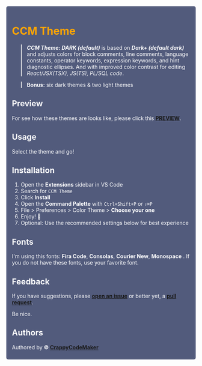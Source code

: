<div style="background: #525B7C; border-radius: 5px"><div style="padding: 10px; margin: 5px">
<h1 style="font-weight: bold; color: #ffa500">CCM Theme</h1>

> <p style="color: white"><b><i>CCM Theme: DARK (default)</i></b> is based on <b><i>Dark+ (default dark)</i></b> and adjusts colors for
> block comments, line comments, language constants, operator keywords, expression keywords, and hint diagnostic ellipses.
> And with improved color contrast for editing <i>React/JSX(TSX), JS(TS), PL/SQL code</i>.</p>

> <p style="color: white"><b>Bonus:</b> six dark themes & two light themes</p>

<h2 style="font-weight: bold; color: white">Preview</h2>
<div style="color: white;">

For see how these themes are looks like, please click this <b>[PREVIEW](https://github.com/CrappyCodeMaker/CCM-Theme/tree/main_theme/images/PREVIEW#readme)</b>.

</div>

<h2 style="font-weight: bold; color: white">Usage</h2>
<div style="color: white;">
	Select the theme and go!
</div>

<h2 style="font-weight: bold; color: white">Installation</h2>
<div style="color: white;">

1. Open the **Extensions** sidebar in VS Code
1. Search for `CCM Theme`
1. Click **Install**
1. Open the **Command Palette** with `Ctrl+Shift+P` or `⇧⌘P`
1. File > Preferences > Color Theme > **Choose your one**
1. Enjoy! 🎉
1. Optional: Use the recommended settings below for best experience

</div>
<h2 style="font-weight: bold; color: white">Fonts</h2>
<div style="color: white;">

I'm using this fonts: **Fira Code**, **Consolas**, **Courier New**, **Monospace** .
If you do not have these fonts, use your favorite font.

</div>
<h2 style="font-weight: bold; color: white">Feedback</h2>
<div style="color: white;">

If you have suggestions, please <b>[open an issue](https://github.com/CrappyCodeMaker/CCM-Theme/issues)</b> or better yet, a <b>[pull request](https://github.com/CrappyCodeMaker/CCM-Theme/pulls)</b>.

Be nice.

</div>
<h2 style="font-weight: bold; color: white">Authors</h2>
<div style="color: white;">

Authored by <b>© [CrappyCodeMaker](https://github.com/CrappyCodeMaker)</b>

</div>

</div></div>
